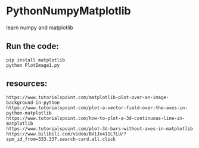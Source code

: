 # PythonNumpyMatplotlib
learn numpy and matplotlib

## Run the code: 
    pip install matplotlib
    python PlotImage1.py

## resources: 
    https://www.tutorialspoint.com/matplotlib-plot-over-an-image-background-in-python
    https://www.tutorialspoint.com/plot-a-vector-field-over-the-axes-in-python-matplotlib
    https://www.tutorialspoint.com/how-to-plot-a-3d-continuous-line-in-matplotlib
    https://www.tutorialspoint.com/plot-3d-bars-without-axes-in-matplotlib
    https://www.bilibili.com/video/BV1Jx411L7LU/?spm_id_from=333.337.search-card.all.click
